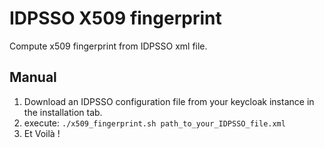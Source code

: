 # IDPSSO X509 fingerprint
Compute x509 fingerprint from IDPSSO xml file.

## Manual

1. Download an IDPSSO configuration file from your keycloak instance in the installation tab. 
2. execute:
```./x509_fingerprint.sh path_to_your_IDPSSO_file.xml```
3. Et Voilà !